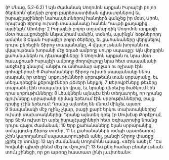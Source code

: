 (Բ Մնաց. 5.2-6.2)
1 Այն ժամանակ Սողոմոն արքան Իսրայէլի բոլոր ծերերին՝ ցեղերի բոլոր բարձրաստիճան գլխաւորներով եւ իսրայէլացիների նահապետներով հանդերձ կանչեց իր մօտ, Սիոն, որպէսզի Տիրոջ ուխտի տապանակը հանեն Դաւթի քաղաքից, այսինքն՝ Սիոնից: 2 Իսրայէլի բոլոր տղամարդիկ Սողոմոն արքայի մօտ հաւաքուեցին Անթանիամ ամսին, տօնին, այսինքն՝ եօթներորդ ամսին: 3 Եկան Իսրայէլի բոլոր ծերերը, եւ քահանաները վերցնելով դուրս բերեցին Տիրոջ տապանակը, 4 վկայութեան խորանն ու վկայութեան խորանի մէջ եղած ամբողջ սուրբ սպասքը: Այն վերցրին քահանաներն ու ղեւտացիները: 5 Սողոմոն արքան ու նրա մօտ հաւաքուած Իսրայէլի ամբողջ ժողովուրդը նրա հետ տապանակի առջեւից գնալով՝ անթիւ ու անհամար արջառ ու ոչխար էին զոհաբերում: 6 Քահանաները Տիրոջ ուխտի տապանակը ներս տարան, իր տեղը՝ սրբութիւնների սրբութեան տան սրբարանը, եւ տեղադրեցին քերովբէների թեւերի ներքոյ: 7 Քերովբէները թեւերը տարածել էին տապանակի վրայ, եւ նրանք վերեւից ծածկում էին դրա սրբութիւնները: 8 Լծակներն այնպէս էին տեղաւորել, որ դրանց գլուխները սրբարանի դիմաց երեւում էին սրբութիւններից, բայց դրսից չէին երեւում: Դրանք այնտեղ են մնում մինչեւ այսօր: 9 Տապանակի մէջ ոչինչ չկար, բացի քարէ երկու տախտակներից՝ ուխտի տախտակներից: Դրանք այնտեղ դրել էր Մովսէսը Քորէբում, երբ Տէրն ուխտ էր արել իսրայէլացիների հետ Եգիպտոսից նրանց դուրս գալու ժամանակ:
10 Երբ քահանաները ելան սրբարանից, ամպ լցուեց Տիրոջ տունը, 11 եւ քահանաներն ամպի պատճառով չէին կարողանում սպասաւորութիւն անել, քանզի Տիրոջ փառքը լցրել էր տունը:
12 Այդ ժամանակ Սողոմոնն ասաց. «Տէրն ասել է՝ “Ես հովանի պիտի լինեմ մէգ ու մշուշով”: 13 Ես քեզ համար բնակութեան տուն շինեցի, որ քո աթոռը հաստատ լինի յաւիտեան»:
